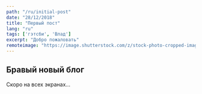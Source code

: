 ```yaml
---
path: "/ru/initial-post"
date: "28/12/2018"
title: "Первый пост"
lang: "ru"
tags: ['гэтсби', 'Влад']
excerpt: "Добро пожаловать"
remoteimage: "https://image.shutterstock.com/z/stock-photo-cropped-image-of-handsome-young-man-with-labrador-outdoors-man-on-a-green-grass-with-dog-708732331.jpg"
---
```


## Бравый новый блог

Скоро на всех экранах...
